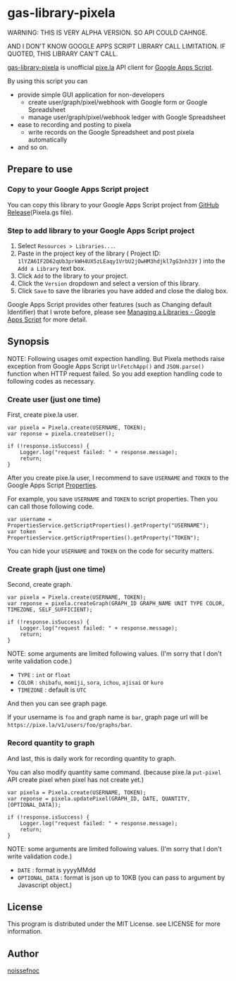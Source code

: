 # gas-library-pixela

WARNING: THIS IS VERY ALPHA VERSION. SO API COULD CAHNGE. 

AND I DON'T KNOW GOOGLE APPS SCRIPT LIBRARY CALL LIMITATION. IF QUOTED, THIS LIBRARY CAN'T CALL.

[gas-library-pixela](https://github.com/noissefnoc/gas-library-pixela) is unofficial [pixe.la](https://pixe.la) API client for [Google Apps Script](https://developers.google.com/apps-script/).

By using this script you can

* provide simple GUI application for non-developers
    * create user/graph/pixel/webhook with Google form or Google Spreadsheet
    * manage user/graph/pixel/webhook ledger with Google Spreadsheet
* ease to recording and posting to pixela
    * write records on the Google Spreadsheet and post pixela automatically
* and so on.


## Prepare to use

### Copy to your Google Apps Script project

You can copy this library to your Google Apps Script project from [GitHub Release](https://github.com/noissefnoc/gas-library-pixela/releases)(Pixela.gs file).

### Step to add library to your Google Apps Script project

1. Select `Resources > Libraries...`.
2. Paste in the project key of the library ( Project ID: `1lYZA6IF2D62qUb3prkWH4UX5zLEaqy1VrbU2jOwHM3hdjkl7gG3nh33Y` ) into the `Add a Library` text box.
3. Click `Add` to the library to your project.
4. Click the `Version` dropdown and select a version of this library.
5. Click `Save` to save the libraries you have added and close the dialog box.

Google Apps Script provides other features (such as Changing default Identifier) that I wrote before, please see [Managing a Libraries - Google Apps Script](https://developers.google.com/apps-script/guides/libraries#managing_libraries) for more detail.


## Synopsis

NOTE: Following usages omit expection handling. But Pixela methods raise exception from Google Apps Script `UrlFetchApp()` and `JSON.parse()` function when HTTP request failed. So you add exeption handling code to following codes as necessary. 

### Create user (just one time)

First, create pixe.la user.

```
var pixela = Pixela.create(USERNAME, TOKEN);
var reponse = pixela.createUser();

if (!response.isSuccess) {
    Logger.log("request failed: " + response.message);
    return;
}
```

After you create pixe.la user, I recommend to save `USERNAME` and `TOKEN` to the Google Apps Script [Properties](https://developers.google.com/apps-script/guides/properties).

For example, you save `USERNAME` and `TOKEN` to script properties. Then you can call those following code.

```
var username = PropertiesService.getScriptProperties().getProperty("USERNAME");
var token    = PropertiesService.getScriptProperties().getProperty("TOKEN");
```
You can hide your `USERNAME` and `TOKEN` on the code for security matters.

### Create graph (just one time)

Second, create graph.

```
var pixela = Pixela.create(USERNAME, TOKEN);
var reponse = pixela.createGraph(GRAPH_ID GRAPH_NAME UNIT TYPE COLOR, TIMEZONE, SELF_SUFFICIENT);

if (!response.isSuccess) {
    Logger.log("request failed: " + response.message);
    return;
}
```

NOTE: some arguments are limited following values. (I'm sorry that I don't write validation code.) 

* `TYPE` : `int` or `float`
* `COLOR` : `shibafu`, `momiji`, `sora`, `ichou`, `ajisai` or `kuro`
* `TIMEZONE` : default is `UTC`

And then you can see graph page.

If your username is `foo` and graph name is `bar`, graph page url will be `https://pixe.la/v1/users/foo/graphs/bar`.

### Record quantity to graph

And last, this is daily work for recording quantity to graph.

You can also modify quantity same command. (because pixe.la `put-pixel` API create pixel when pixel has not create yet.)

```
var pixela = Pixela.create(USERNAME, TOKEN);
var reponse = pixela.updatePixel(GRAPH_ID, DATE, QUANTITY, [OPTIONAL_DATA]);

if (!response.isSuccess) {
    Logger.log("request failed: " + response.message);
    return;
}
```

NOTE: some arguments are limited following values. (I'm sorry that I don't write validation code.)

* `DATE` : format is yyyyMMdd
* `OPTIONAL_DATA` : format is json up to 10KB (you can pass to argument by Javascript object.)


## License

This program is distributed under the MIT License. see LICENSE for more information.


## Author

[noissefnoc](noissefnoc@gmail.com)

